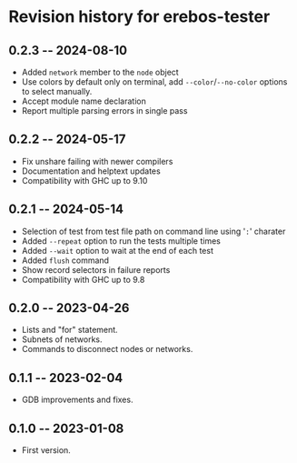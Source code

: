 # Revision history for erebos-tester

## 0.2.3 -- 2024-08-10

* Added `network` member to the `node` object
* Use colors by default only on terminal, add `--color`/`--no-color` options to select manually.
* Accept module name declaration
* Report multiple parsing errors in single pass

## 0.2.2 -- 2024-05-17

* Fix unshare failing with newer compilers
* Documentation and helptext updates
* Compatibility with GHC up to 9.10

## 0.2.1 -- 2024-05-14

* Selection of test from test file path on command line using '`:`' charater
* Added `--repeat` option to run the tests multiple times
* Added `--wait` option to wait at the end of each test
* Added `flush` command
* Show record selectors in failure reports
* Compatibility with GHC up to 9.8

## 0.2.0 -- 2023-04-26

* Lists and "for" statement.
* Subnets of networks.
* Commands to disconnect nodes or networks.

## 0.1.1 -- 2023-02-04

* GDB improvements and fixes.

## 0.1.0 -- 2023-01-08

* First version.
